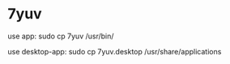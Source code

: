 # 7yuv

use app:
sudo cp 7yuv /usr/bin/

use desktop-app:
sudo cp 7yuv.desktop /usr/share/applications
